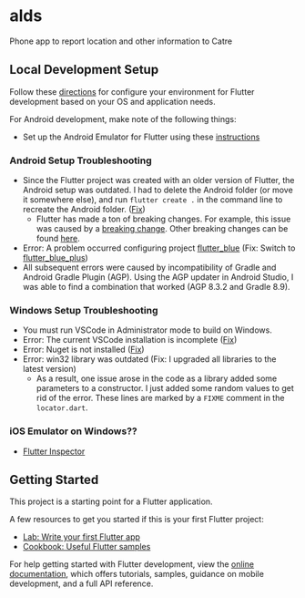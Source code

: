 # alds

Phone app to report location and other information to Catre

## Local Development Setup

Follow these [directions](https://docs.flutter.dev/get-started/install) for configure your environment for Flutter development based on your OS and application needs.

For Android development, make note of the following things:

- Set up the Android Emulator for Flutter using these [instructions](https://docs.flutter.dev/get-started/install/windows/mobile#set-up-the-android-emulator)

### Android Setup Troubleshooting

- Since the Flutter project was created with an older version of Flutter, the Android setup was outdated. I had to delete the Android folder (or move it somewhere else), and run `flutter create .` in the command line to recreate the Android folder. ([Fix](https://medium.com/@paulsean5/flutter-re-create-351eecf44e46))
  - Flutter has made a ton of breaking changes. For example, this issue was caused by a [breaking change](https://docs.flutter.dev/release/breaking-changes/flutter-gradle-plugin-apply). Other breaking changes can be found [here](https://docs.flutter.dev/release/breaking-changes).
- Error: A problem occurred configuring project [flutter_blue](https://pub.dev/packages/flutter_blue/versions/0.8.0) (Fix: Switch to [flutter_blue_plus](https://pub.dev/packages/flutter_blue_plus))
- All subsequent errors were caused by incompatibility of Gradle and Android Gradle Plugin (AGP). Using the AGP updater in Android Studio, I was able to find a combination that worked (AGP 8.3.2 and Gradle 8.9).

### Windows Setup Troubleshooting

- You must run VSCode in Administrator mode to build on Windows.
- Error: The current VSCode installation is incomplete ([Fix](https://medium.com/flutter-community/fixing-issues-with-flutter-on-windows-9a4bb40eb54))
- Error: Nuget is not installed ([Fix](https://stackoverflow.com/questions/71734042/flutter-windows-build-nuget-is-not-installed))
- Error: win32 library was outdated (Fix: I upgraded all libraries to the latest version)
  - As a result, one issue arose in the code as a library added some parameters to a constructor. I just added some random values to get rid of the error. These lines are marked by a `FIXME` comment in the `locator.dart`.

### iOS Emulator on Windows??

- [Flutter Inspector](https://docs.flutter.dev/tools/devtools/inspector)

## Getting Started

This project is a starting point for a Flutter application.

A few resources to get you started if this is your first Flutter project:

- [Lab: Write your first Flutter app](https://docs.flutter.dev/get-started/codelab)
- [Cookbook: Useful Flutter samples](https://docs.flutter.dev/cookbook)

For help getting started with Flutter development, view the
[online documentation](https://docs.flutter.dev/), which offers tutorials,
samples, guidance on mobile development, and a full API reference.
